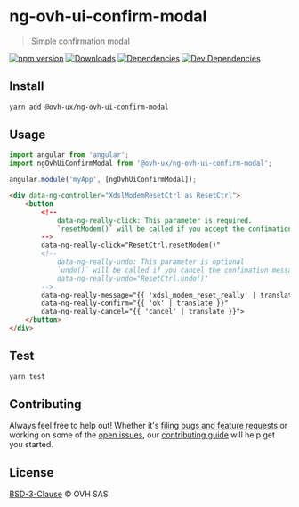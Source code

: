 # ng-ovh-ui-confirm-modal

> Simple confirmation modal

[![npm version](https://badgen.net/npm/v/@ovh-ux/ng-ovh-ui-confirm-modal)](https://www.npmjs.com/package/@ovh-ux/ng-ovh-ui-confirm-modal) [![Downloads](https://badgen.net/npm/dt/@ovh-ux/ng-ovh-ui-confirm-modal)](https://npmjs.com/package/@ovh-ux/ng-ovh-ui-confirm-modal) [![Dependencies](https://badgen.net/david/dep/ovh/manager/packages/components/ng-ovh-ui-confirm-modal)](https://npmjs.com/package/@ovh-ux/ng-ovh-ui-confirm-modal?activeTab=dependencies) [![Dev Dependencies](https://badgen.net/david/dev/ovh/manager/packages/components/ng-ovh-ui-confirm-modal)](https://npmjs.com/package/@ovh-ux/ng-ovh-ui-confirm-modal?activeTab=dependencies)

## Install

```sh
yarn add @ovh-ux/ng-ovh-ui-confirm-modal
```

## Usage

```js
import angular from 'angular';
import ngOvhUiConfirmModal from '@ovh-ux/ng-ovh-ui-confirm-modal';

angular.module('myApp', [ngOvhUiConfirmModal]);
```

```html
<div data-ng-controller="XdslModemResetCtrl as ResetCtrl">
    <button
        <!--
            data-ng-really-click: This parameter is required.
            `resetModem()` will be called if you accept the confimation message.
        -->
        data-ng-really-click="ResetCtrl.resetModem()"
        <!--
            data-ng-really-undo: This parameter is optional
            `undo()` will be called if you cancel the confimation message.
            data-ng-really-undo="ResetCtrl.undo()"
        -->
        data-ng-really-message="{{ 'xdsl_modem_reset_really' | translate }}"
        data-ng-really-confirm="{{ 'ok' | translate }}"
        data-ng-really-cancel="{{ 'cancel' | translate }}">
    </button>
</div>
```

## Test

```sh
yarn test
```

## Contributing

Always feel free to help out! Whether it's [filing bugs and feature requests](https://github.com/ovh/manager/issues/new) or working on some of the [open issues](https://github.com/ovh/manager/issues), our [contributing guide](https://github.com/ovh/manager/blob/master/CONTRIBUTING.md) will help get you started.

## License

[BSD-3-Clause](LICENSE) © OVH SAS
